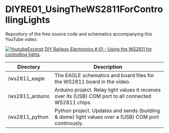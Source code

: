 
# DIYRE01_UsingTheWS2811ForControllingLights

Repository of the free source code and schematics accompanying this YouTube video:

[![YoutubeExcerpt](https://j.gifs.com/z6XPx7.gif)](https://www.youtube.com/watch?v=ek1j272iAmc)
[DIY Railway Electronics # 01 - Using the WS2811 for controlling lights](https://www.youtube.com/watch?v=AYqMWdDcELc).


|Directory|Description|
|-|-|
| /ws2811_eagle | The EAGLE schematics and board files for the WS2811 board in the video. |
| /ws2811_arduino | Arduino project. Relay light values it receives over its (USB) COM port to all connected WS2811 chips.|
| /ws2811_python | Python project. Updates and sends (building & dome) light values over a (USB) COM port continously. |

